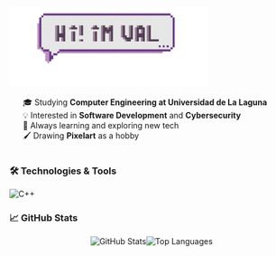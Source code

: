 <!-- Banner -->
<img src="./images/text-box-val.png" alt="Header Banner" width="70%"/>


<!-- About Me -->
<div style="display: flex; align-items: left; justify-content: left;">
  <div>
    <ul style="list-style: none;">
      <li>🎓 Studying <b>Computer Engineering at Universidad de La Laguna</b></li>
      <li>💡 Interested in <b>Software Development</b> and <b>Cybersecurity</b></li>
      <li>🌱 Always learning and exploring new tech</li>
      <li>🖌️ Drawing <b>Pixelart</b> as a hobby
    </ul>
  </div>
</div>

### 🛠️ Technologies & Tools
![C++](https://img.shields.io/badge/-C++-00599C?style=flat&logo=c%2B%2B&logoColor=white)



### 📈 GitHub Stats
<div style="display: flex; justify-content: center;">
  <img src="https://github-readme-stats.vercel.app/api?username=ValBoschP&show_icons=true&theme=radical" alt="GitHub Stats" height="180px" />
  <img src="https://github-readme-stats.vercel.app/api/top-langs/?username=ValBoschP&layout=compact&theme=radical" alt="Top Languages" height="180px" />
</div>